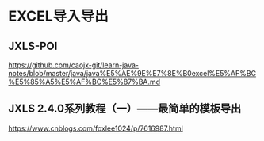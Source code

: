 # EXCEL导入导出

## JXLS-POI

https://github.com/caojx-git/learn-java-notes/blob/master/java/java%E5%AE%9E%E7%8E%B0excel%E5%AF%BC%E5%85%A5%E5%AF%BC%E5%87%BA.md



## JXLS 2.4.0系列教程（一）——最简单的模板导出

https://www.cnblogs.com/foxlee1024/p/7616987.html